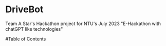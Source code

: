 # DriveBot
Team A Star's Hackathon project for NTU's July 2023 "E-Hackathon with chatGPT like technologies"

#Table of Contents
